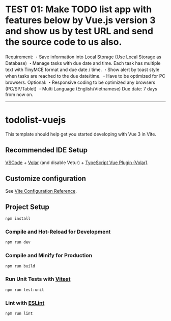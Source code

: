# TEST 01: Make TODO list app with features below by Vue.js version 3 and show us by test URL and send the source code to us also.
Requirement:
・Save information into Local Storage (Use Local Storage as Database)
・Manage tasks with due date and time. Each task has multiple text with TinyMCE format and due date / time.
・Show alert by toast style when tasks are reached to the due date/time.
・Have to be optimized for PC browsers.
Optional:
・Responsive coding to be optimized any browsers (PC/SP/Tablet)
・Multi Language (English/Vietnamese)
Due date: 7 days from now on.

------------------------------------------------------------------------------------------------------------------
#  todolist-vuejs

This template should help get you started developing with Vue 3 in Vite.

## Recommended IDE Setup

[VSCode](https://code.visualstudio.com/) + [Volar](https://marketplace.visualstudio.com/items?itemName=Vue.volar) (and disable Vetur) + [TypeScript Vue Plugin (Volar)](https://marketplace.visualstudio.com/items?itemName=Vue.vscode-typescript-vue-plugin).

## Customize configuration

See [Vite Configuration Reference](https://vitejs.dev/config/).

## Project Setup

```sh
npm install
```

### Compile and Hot-Reload for Development

```sh
npm run dev
```

### Compile and Minify for Production

```sh
npm run build
```

### Run Unit Tests with [Vitest](https://vitest.dev/)

```sh
npm run test:unit
```

### Lint with [ESLint](https://eslint.org/)

```sh
npm run lint
```
